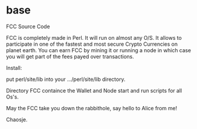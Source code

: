 # base
FCC Source Code

FCC is completely made in Perl. It will run on almost any O/S.
It allows to participate in one of the fastest and most secure Crypto Currencies on planet earth.
You can earn FCC by mining it or running a node in which case you will get part of the fees payed over transactions.

Install:

put perl/site/lib into your .../perl/site/lib directory.

Directory FCC containce the Wallet and Node start and run scripts for all Os's.

May the FCC take you down the rabbithole, say hello to Alice from me!

Chaosje.
